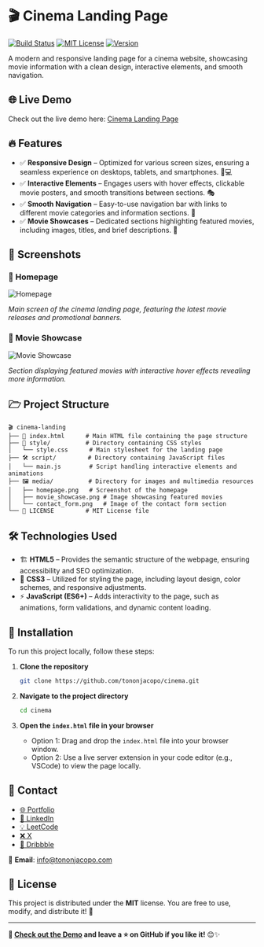 # 🎬 Cinema Landing Page

[![Build Status](https://img.shields.io/badge/build-passing-brightgreen)](https://github.com/tononjacopo/cinema/actions)
[![MIT License](https://img.shields.io/badge/license-MIT-blue)](LICENSE)
[![Version](https://img.shields.io/badge/version-1.0.0-orange)](https://github.com/tononjacopo/cinema/releases)

A modern and responsive landing page for a cinema website, showcasing movie information with a clean design, interactive elements, and smooth navigation.

## 🌐 Live Demo

Check out the live demo here: [Cinema Landing Page](https://www.tononjacopo.com/cinema/)

## 🔥 Features

- ✅ **Responsive Design** – Optimized for various screen sizes, ensuring a seamless experience on desktops, tablets, and smartphones. 📱💻
- ✅ **Interactive Elements** – Engages users with hover effects, clickable movie posters, and smooth transitions between sections. 🎭
- ✅ **Smooth Navigation** – Easy-to-use navigation bar with links to different movie categories and information sections. 🚀
- ✅ **Movie Showcases** – Dedicated sections highlighting featured movies, including images, titles, and brief descriptions. 🍿

## 📸 Screenshots

### 🔹 Homepage

![Homepage](media/homepage.png)

*Main screen of the cinema landing page, featuring the latest movie releases and promotional banners.*

### 🔹 Movie Showcase

![Movie Showcase](media/movie_showcase.png)

*Section displaying featured movies with interactive hover effects revealing more information.*

## 🗁 Project Structure

```plaintext
🎬 cinema-landing
├── 📝 index.html      # Main HTML file containing the page structure
├── 🎨 style/          # Directory containing CSS styles
│   └── style.css      # Main stylesheet for the landing page
├── 🛠️ script/         # Directory containing JavaScript files
│   └── main.js        # Script handling interactive elements and animations
├── 🖼️ media/          # Directory for images and multimedia resources
│   ├── homepage.png   # Screenshot of the homepage
│   ├── movie_showcase.png # Image showcasing featured movies
│   └── contact_form.png   # Image of the contact form section
└── 📄 LICENSE         # MIT License file
```

## 🛠️ Technologies Used

- 🏗️ **HTML5** – Provides the semantic structure of the webpage, ensuring accessibility and SEO optimization.
- 🎨 **CSS3** – Utilized for styling the page, including layout design, color schemes, and responsive adjustments.
- ⚡ **JavaScript (ES6+)** – Adds interactivity to the page, such as animations, form validations, and dynamic content loading.

## 🚀 Installation

To run this project locally, follow these steps:

1. **Clone the repository**

   ```bash
   git clone https://github.com/tononjacopo/cinema.git
   ```

2. **Navigate to the project directory**

   ```bash
   cd cinema
   ```

3. **Open the `index.html` file in your browser**

   - Option 1: Drag and drop the `index.html` file into your browser window.
   - Option 2: Use a live server extension in your code editor (e.g., VSCode) to view the page locally.

## 📩 Contact

- [🌐 Portfolio](https://tononjacopo.com)
- [🔗 LinkedIn](https://it.linkedin.com/in/tononjacopo)
- [💡 LeetCode](https://leetcode.com/tononjacopo)
- [❌ X](https://x.com/devtononjacopo)
- [🎨 Dribbble](https://dribbble.com/tononjacopo)

📩 **Email**: [info@tononjacopo.com](mailto:info@tononjacopo.com)

## 📝 License

This project is distributed under the **MIT** license. You are free to use, modify, and distribute it! 🚀

---

**🔗 [Check out the Demo](https://www.tononjacopo.com/cinema/) and leave a ⭐ on GitHub if you like it!** 😊✨
